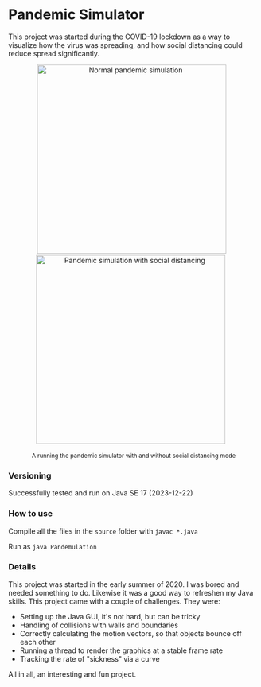 # Pandemic Simulator

This project was started during the COVID-19 lockdown as a way to visualize how the virus was spreading, and how social distancing could reduce spread significantly.

<div align="center">
    &nbsp;&nbsp;
    <img width="380" alt="Normal pandemic simulation" src="https://github.com/pxv8780/pandemic-simulator/assets/22942635/0a76bc53-2d49-4b6d-aceb-dac4cdcab482">
    &nbsp;&nbsp;&nbsp;&nbsp;
    <img width="380" alt="Pandemic simulation with social distancing" src="https://github.com/pxv8780/pandemic-simulator/assets/22942635/ced47d3a-c8d8-40da-8213-3dfd151781fe">
    &nbsp;&nbsp;
    <br>
    <p><sup>A running the pandemic simulator with and without social distancing mode</sup></p>
</div>

### Versioning

Successfully tested and run on Java SE 17 (2023-12-22)

### How to use

Compile all the files in the `source` folder with `javac *.java`

Run as `java Pandemulation`

### Details

This project was started in the early summer of 2020. I was bored and needed something to do. Likewise it was a good way to refreshen my Java skills. This project came with a couple of challenges. They were:

- Setting up the Java GUI, it's not hard, but can be tricky
- Handling of collisions with walls and boundaries
- Correctly calculating the motion vectors, so that objects bounce off each other
- Running a thread to render the graphics at a stable frame rate
- Tracking the rate of "sickness" via a curve

All in all, an interesting and fun project.

